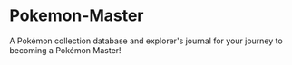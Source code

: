 # Pokemon-Master

A Pokémon collection database and explorer's journal for your journey to becoming a Pokémon Master!
